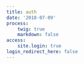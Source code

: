 ```yaml
---
title: auth
date: '2018-07-09'
process:
    twig: true
    markdown: false
access:
    site.login: true
login_redirect_here: false
---
```


